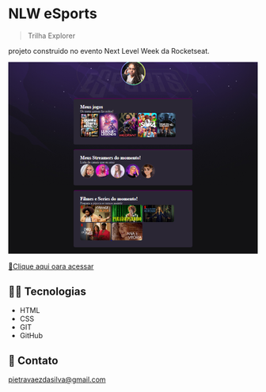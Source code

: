# NLW eSports 

 > Trilha Explorer

projeto construido no evento Next Level Week da Rocketseat.

![preview](./.github/preview.png)

[🔗Clique aqui oara acessar](https://pietravaezz.github.io/nlw-esports-explorer)

## 👩‍💻 Tecnologias

- HTML
- CSS
- GIT
- GitHub

## 📲 Contato

pietravaezdasilva@gmail.com